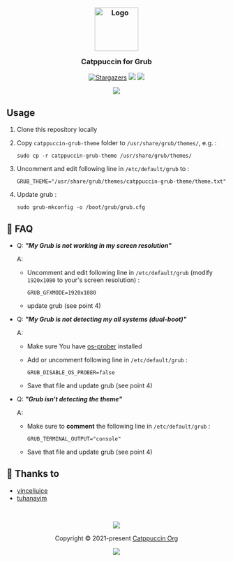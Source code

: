 <h3 align="center">
	<img src="https://raw.githubusercontent.com/catppuccin/catppuccin/dev/assets/logos/exports/1544x1544_circle.png" width="100" alt="Logo"/><br/>
	<img src="https://raw.githubusercontent.com/catppuccin/catppuccin/dev/assets/misc/transparent.png" height="30" width="0px"/>
	Catppuccin for Grub
	<img src="https://raw.githubusercontent.com/catppuccin/catppuccin/dev/assets/misc/transparent.png" height="30" width="0px"/>
</h3>
<p align="center">
    <a href="https://github.com/catppuccin/grub/stargazers"><img alt="Stargazers" src="https://img.shields.io/github/stars/catppuccin/grub?style=for-the-badge&logo=starship&color=C9CBFF&logoColor=D9E0EE&labelColor=302D41"></a>
    <a href="https://github.com/catppuccin/grub/issues"><img src="https://img.shields.io/github/issues/catppuccin/grub?colorA=1e1e28&colorB=f7be95&style=for-the-badge"></a>
    <a href="https://github.com/catppuccin/grub/contributors"><img src="https://img.shields.io/github/contributors/catppuccin/grub?colorA=1e1e28&colorB=b1e1a6&style=for-the-badge"></a>
</p>


<p align="center">
  <a href="https://raw.githubusercontent.com/catppuccin/grub/main/assets/cat-grub.png"><img src="https://github.com/catppuccin/grub/raw/main/assets/cat-grub-preview.png"></a>
</p>

## Usage

1. Clone this repository locally
2. Copy `catppuccin-grub-theme` folder to `/usr/share/grub/themes/`, e.g. :
   
   ```shell
   sudo cp -r catppuccin-grub-theme /usr/share/grub/themes/
   ```
3. Uncomment and edit following line in `/etc/default/grub` to :
   
   ```shell
   GRUB_THEME="/usr/share/grub/themes/catppuccin-grub-theme/theme.txt"
   ```
4. Update grub :
   
   ```shell
   sudo grub-mkconfig -o /boot/grub/grub.cfg
   ```

## 🙋 FAQ

- Q: **_"My Grub is not working in my screen resolution"_**
  
  A: 
  - Uncomment and edit following line in `/etc/default/grub` (modify `1920x1080` to your's screen resolution) : 
  
     ```shell
     GRUB_GFXMODE=1920x1080
     ```
  - update grub (see point 4)
  
- Q: **_"My Grub is not detecting my all systems (dual-boot)"_**
  
  A: 
  - Make sure You have [os-prober](https://joeyh.name/code/os-prober/) installed
  
  - Add or uncomment following line in `/etc/default/grub` :
  
     ```shell
     GRUB_DISABLE_OS_PROBER=false
     ```
  - Save that file and update grub (see point 4)
  
- Q: **_"Grub isn't detecting the theme"_**

  A: 
  - Make sure to **comment** the following line in `/etc/default/grub` :
  
     ```
     GRUB_TERMINAL_OUTPUT="console"
     ```
  - Save that file and update grub (see point 4)
  
## 💝 Thanks to

- [vinceliuice](https://github.com/vinceliuice/grub2-themes)
- [tuhanayim](https://github.com/tuhanayim)

&nbsp;

<p align="center"><img src="https://raw.githubusercontent.com/catppuccin/catppuccin/dev/assets/footers/gray0_ctp_on_line.svg?sanitize=true" /></p>
<p align="center">Copyright &copy; 2021-present <a href="https://github.com/catppuccin" target="_blank">Catppuccin Org</a>
<p align="center"><a href="https://github.com/catppuccin/catppuccin/blob/main/LICENSE"><img src="https://img.shields.io/static/v1.svg?style=for-the-badge&label=License&message=MIT&logoColor=d9e0ee&colorA=302d41&colorB=c9cbff"/></a></p>
